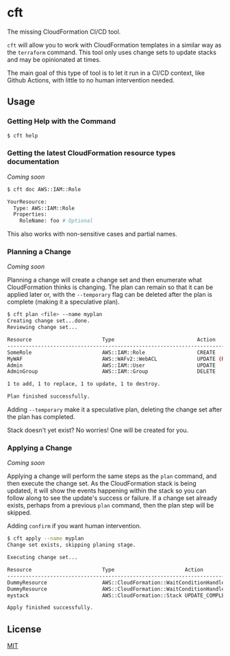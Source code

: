 # cft

The missing CloudFormation CI/CD tool.

`cft` will allow you to work with CloudFormation templates in a similar way as the `terraform` command.  This tool only uses change sets to update stacks and may be opinionated at times.

The main goal of this type of tool is to let it run in a CI/CD context, like Github Actions, with little to no human intervention needed.

## Usage

### Getting Help with the Command

```bash
$ cft help
```

### Getting the latest CloudFormation resource types documentation

_Coming soon_

```bash
$ cft doc AWS::IAM::Role

YourResource:
  Type: AWS::IAM::Role
  Properties:
    RoleName: foo # Optional 
```

This also works with non-sensitive cases and partial names.

### Planning a Change

_Coming soon_

Planning a change will create a change set and then enumerate what CloudFormation thinks is changing.  The plan can remain so that it can be applied later or, with the `--temporary` flag can be deleted after the plan is complete (making it a speculative plan).

```bash
$ cft plan <file> --name myplan
Creating change set...done.
Reviewing change set...

Resource                       Type                           Action
-----------------------------------------------------------------------
SomeRole                       AWS::IAM::Role                 CREATE
MyWAF                          AWS::WAFv2::WebACL             UPDATE (REPLACE)
Admin                          AWS::IAM::User                 UPDATE
AdminGroup                     AWS::IAM::Group                DELETE

1 to add, 1 to replace, 1 to update, 1 to destroy.

Plan finished successfully.
```

Adding `--temporary` make it a speculative plan, deleting the change set after the plan has completed.

Stack doesn't yet exist?  No worries! One will be created for you.

### Applying a Change

_Coming soon_

Applying a change will perform the same steps as the `plan` command, and then execute the change set.  As the CloudFormation stack is being updated, it will show the events happening within the stack so you can follow along to see the update's success or failure.  If a change set already exists, perhaps from a previous `plan` command, then the plan step will be skipped.

Adding `confirm` if you want human intervention.

```bash
$ cft apply --name myplan
Change set exists, skipping planing stage.

Executing change set...

Resource                       Type                       Action
-----------------------------------------------------------------------
DummyResource                  AWS::CloudFormation::WaitConditionHandle  DELETE_IN_PROGRESS
DummyResource                  AWS::CloudFormation::WaitConditionHandle DELETE_COMPLETE
mystack                        AWS::CloudFormation::Stack UPDATE_COMPLETE

Apply finished successfully.
```

## License

[MIT](LICENSE)
